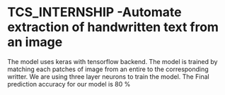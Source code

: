 # TCS_INTERNSHIP -Automate extraction of handwritten text from an image
The model uses keras with tensorflow backend. The model is trained by matching each patches of image from an entire to the corresponding writter. We are using three layer neurons to train the model. The Final prediction accuracy for our model is 80 %
